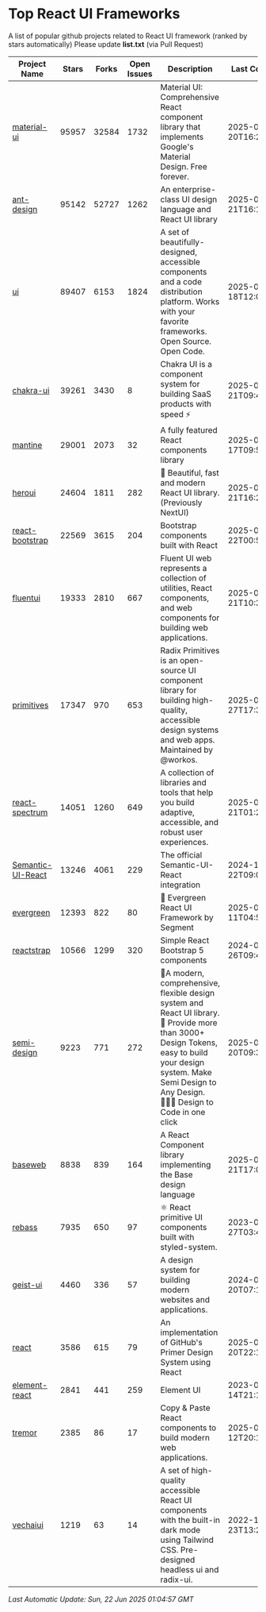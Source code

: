 # Top React UI Frameworks

A list of popular github projects related to React UI framework (ranked by stars automatically)
Please update **list.txt** (via Pull Request)

| Project Name | Stars | Forks | Open Issues | Description | Last Commit |
| ------------ | ----- | ----- | ----------- | ----------- | ----------- |
| [material-ui](https://github.com/mui/material-ui) |95957|32584|1732|Material UI: Comprehensive React component library that implements Google&#39;s Material Design. Free forever.|2025-06-20T16:25:00Z|
| [ant-design](https://github.com/ant-design/ant-design) |95142|52727|1262|An enterprise-class UI design language and React UI library|2025-06-21T16:13:15Z|
| [ui](https://github.com/shadcn-ui/ui) |89407|6153|1824|A set of beautifully-designed, accessible components and a code distribution platform. Works with your favorite frameworks. Open Source. Open Code.|2025-06-18T12:03:13Z|
| [chakra-ui](https://github.com/chakra-ui/chakra-ui) |39261|3430|8|Chakra UI is a component system for building SaaS products with speed ⚡️|2025-06-21T09:48:10Z|
| [mantine](https://github.com/mantinedev/mantine) |29001|2073|32|A fully featured React components library|2025-06-17T09:58:14Z|
| [heroui](https://github.com/heroui-inc/heroui) |24604|1811|282|🚀 Beautiful, fast and modern React UI library. (Previously NextUI)|2025-06-21T16:21:00Z|
| [react-bootstrap](https://github.com/react-bootstrap/react-bootstrap) |22569|3615|204|Bootstrap components built with React|2025-06-22T00:57:31Z|
| [fluentui](https://github.com/microsoft/fluentui) |19333|2810|667|Fluent UI web represents a collection of utilities, React components, and web components for building web applications.|2025-06-21T10:35:22Z|
| [primitives](https://github.com/radix-ui/primitives) |17347|970|653|Radix Primitives is an open-source UI component library for building high-quality, accessible design systems and web apps. Maintained by @workos.|2025-05-27T17:39:41Z|
| [react-spectrum](https://github.com/adobe/react-spectrum) |14051|1260|649|A collection of libraries and tools that help you build adaptive, accessible, and robust user experiences.|2025-06-21T01:28:34Z|
| [Semantic-UI-React](https://github.com/Semantic-Org/Semantic-UI-React) |13246|4061|229|The official Semantic-UI-React integration|2024-11-22T09:09:59Z|
| [evergreen](https://github.com/segmentio/evergreen) |12393|822|80|🌲 Evergreen React UI Framework by Segment|2025-06-11T04:53:19Z|
| [reactstrap](https://github.com/reactstrap/reactstrap) |10566|1299|320|Simple React Bootstrap 5 components|2024-09-26T09:40:49Z|
| [semi-design](https://github.com/DouyinFE/semi-design) |9223|771|272|🚀A modern, comprehensive, flexible design system and React UI library. 🎨 Provide more than 3000+ Design Tokens, easy to build your design system. Make Semi Design to Any Design.  🧑🏻‍💻 Design to Code in one click |2025-06-20T09:39:50Z|
| [baseweb](https://github.com/uber/baseweb) |8838|839|164|A React Component library implementing the Base design language|2025-04-21T17:02:32Z|
| [rebass](https://github.com/rebassjs/rebass) |7935|650|97|:atom_symbol: React primitive UI components built with styled-system.|2023-07-27T03:42:53Z|
| [geist-ui](https://github.com/geist-org/geist-ui) |4460|336|57|A design system for building modern websites and applications.|2024-07-20T07:18:46Z|
| [react](https://github.com/primer/react) |3586|615|79|An implementation of GitHub&#39;s Primer Design System using React|2025-06-20T22:15:34Z|
| [element-react](https://github.com/ElemeFE/element-react) |2841|441|259|Element UI|2023-01-14T21:13:08Z|
| [tremor](https://github.com/tremorlabs/tremor) |2385|86|17|Copy &amp; Paste React components to build modern web applications. |2025-04-12T20:15:29Z|
| [vechaiui](https://github.com/vechai/vechaiui) |1219|63|14|A set of high-quality accessible React UI components with the built-in dark mode using Tailwind CSS. Pre-designed headless ui and radix-ui.|2022-12-23T13:29:41Z|

*Last Automatic Update: Sun, 22 Jun 2025 01:04:57 GMT*